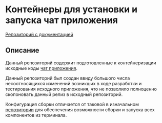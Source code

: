 # Контейнеры для установки и запуска чат приложения

[Репозиторий с документацией](https://github.com/AlexanderMeynik/chat-app-documentation/blob/master/documentation/install_usage.md)

## Описание

Данный репозиторий содержит подготовленные к контейнеризации исходные коды [чат приложения](https://github.com/AlexanderMeynik/chat-app-documentation).

Данный репозиторий был создан ввиду большого числа несоотносящихся изменений возникших в ходе разработки и тестирования исходного приложения, что не позволило полноценно скопоновать данный релиз в исходный репозиторий.

Конфигурация сборки отличается от таковой в изначальном [репозитории](https://github.com/khilchenkomikhail/chat-app-desktop-client) для обеспечения возможности сборки и запуска всех компонентов из терминала.